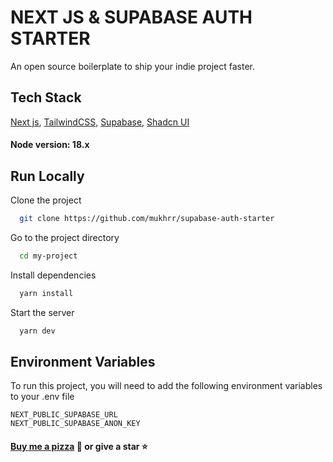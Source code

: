 
# NEXT JS & SUPABASE AUTH STARTER

An open source boilerplate to ship your indie project faster.  


## Tech Stack

[Next js](https://nextjs.org/), [TailwindCSS](https://tailwindcss.com/), [Supabase](https://supabase.com/), [Shadcn UI](https://ui.shadcn.com/)


#### Node version: 18.x
## Run Locally

Clone the project

```bash
  git clone https://github.com/mukhrr/supabase-auth-starter
```

Go to the project directory

```bash
  cd my-project
```

Install dependencies

```bash
  yarn install
```

Start the server

```bash
  yarn dev
```


## Environment Variables

To run this project, you will need to add the following environment variables to your .env file

`NEXT_PUBLIC_SUPABASE_URL` \
`NEXT_PUBLIC_SUPABASE_ANON_KEY`

#### [Buy me a pizza](https://buymeacoffee.com/mukher) 🍕 or give a star ⭐
